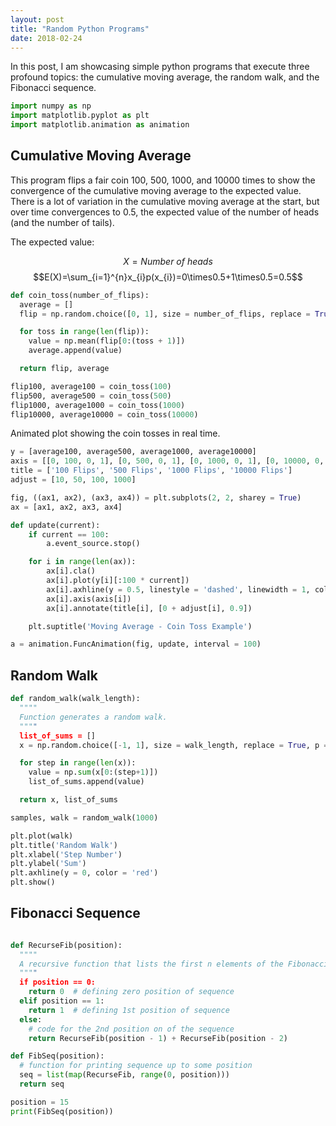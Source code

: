 ```yaml
---
layout: post
title: "Random Python Programs"
date: 2018-02-24
---
```


In this post, I am showcasing simple python programs that execute three profound topics: the cumulative moving average, the random walk, and the Fibonacci sequence.

```python
import numpy as np
import matplotlib.pyplot as plt
import matplotlib.animation as animation
```

## Cumulative Moving Average

This program flips a fair coin 100, 500, 1000, and 10000 times to show the convergence of the cumulative moving average to the expected value. There is a lot of variation in the cumulative moving average at the start, but over time convergences to 0.5, the expected value of the number of heads (and the number of tails).

The expected value:

$$X=Number\ of\ heads$$
$$E(X)=\sum_{i=1}^{n}x_{i}p(x_{i})=0\times0.5+1\times0.5=0.5$$

```python
def coin_toss(number_of_flips):
  average = []
  flip = np.random.choice([0, 1], size = number_of_flips, replace = True, p = [0.5, 0.5])

  for toss in range(len(flip)):
    value = np.mean(flip[0:(toss + 1)])
    average.append(value)

  return flip, average

flip100, average100 = coin_toss(100)
flip500, average500 = coin_toss(500)
flip1000, average1000 = coin_toss(1000)
flip10000, average10000 = coin_toss(10000)
```

Animated plot showing the coin tosses in real time.

```python
y = [average100, average500, average1000, average10000]
axis = [[0, 100, 0, 1], [0, 500, 0, 1], [0, 1000, 0, 1], [0, 10000, 0, 1]]
title = ['100 Flips', '500 Flips', '1000 Flips', '10000 Flips']
adjust = [10, 50, 100, 1000]

fig, ((ax1, ax2), (ax3, ax4)) = plt.subplots(2, 2, sharey = True)
ax = [ax1, ax2, ax3, ax4]

def update(current):
    if current == 100:
        a.event_source.stop()

    for i in range(len(ax)):
        ax[i].cla()
        ax[i].plot(y[i][:100 * current])
        ax[i].axhline(y = 0.5, linestyle = 'dashed', linewidth = 1, color = 'black')
        ax[i].axis(axis[i])
        ax[i].annotate(title[i], [0 + adjust[i], 0.9])

    plt.suptitle('Moving Average - Coin Toss Example')

a = animation.FuncAnimation(fig, update, interval = 100)
```

## Random Walk

```python
def random_walk(walk_length):
  """"
  Function generates a random walk.
  """"
  list_of_sums = []
  x = np.random.choice([-1, 1], size = walk_length, replace = True, p = [0.5, 0.5])

  for step in range(len(x)):
    value = np.sum(x[0:(step+1)])
    list_of_sums.append(value)

  return x, list_of_sums

samples, walk = random_walk(1000)
```

```python
plt.plot(walk)
plt.title('Random Walk')
plt.xlabel('Step Number')
plt.ylabel('Sum')
plt.axhline(y = 0, color = 'red')
plt.show()
```

## Fibonacci Sequence

```python

def RecurseFib(position):
  """"
  A recursive function that lists the first n elements of the Fibonacci Sequence.
  """"
  if position == 0:
    return 0  # defining zero position of sequence
  elif position == 1:
    return 1  # defining 1st position of sequence
  else:
    # code for the 2nd position on of the sequence
    return RecurseFib(position - 1) + RecurseFib(position - 2)

def FibSeq(position):
  # function for printing sequence up to some position
  seq = list(map(RecurseFib, range(0, position)))
  return seq

position = 15
print(FibSeq(position))
```



